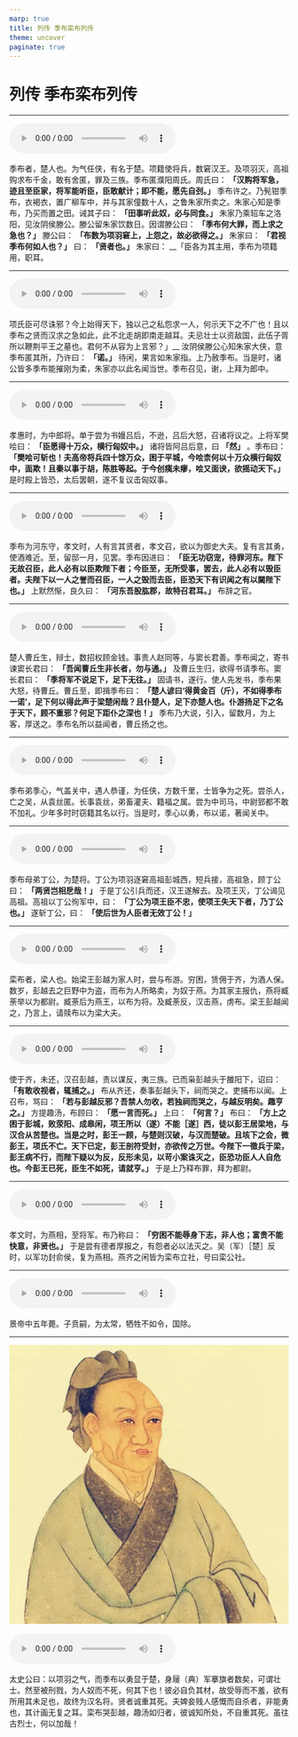```yaml
---
marp: true
title: 列传 季布栾布列传
theme: uncover
paginate: true
---
```


# 列传 季布栾布列传

---

![](assets/audios/100/1.mp3)

季布者，楚人也。为气任侠，有名于楚。项籍使将兵，数窘汉王。及项羽灭，高祖购求布千金，敢有舍匿，罪及三族。季布匿濮阳周氏。周氏曰： __「汉购将军急，迹且至臣家，将军能听臣，臣敢献计；即不能，愿先自刭。」__ 季布许之。乃髡钳季布，衣褐衣，置广柳车中，并与其家僮数十人，之鲁朱家所卖之。朱家心知是季布，乃买而置之田。诫其子曰： __「田事听此奴，必与同食。」__ 朱家乃乘轺车之洛阳，见汝阴侯滕公。滕公留朱家饮数日。因谓滕公曰： __「季布何大罪，而上求之急也？」__ 滕公曰： __「布数为项羽窘上，上怨之，故必欲得之。」__ 朱家曰： __「君视季布何如人也？」__ 曰： __「贤者也。」__ 朱家曰： __「臣各为其主用，季布为项籍用，职耳。

---

![](assets/audios/100/2.mp3)

项氏臣可尽诛邪？今上始得天下，独以己之私怨求一人，何示天下之不广也！且以季布之贤而汉求之急如此，此不北走胡即南走越耳。夫忌壮士以资敌国，此伍子胥所以鞭荆平王之墓也。君何不从容为上言邪？」__ 汝阴侯滕公心知朱家大侠，意季布匿其所，乃许曰： __「诺。」__ 待闲，果言如朱家指。上乃赦季布。当是时，诸公皆多季布能摧刚为柔，朱家亦以此名闻当世。季布召见，谢，上拜为郎中。

---

![](assets/audios/100/3.mp3)

孝惠时，为中郎将。单于尝为书嫚吕后，不逊，吕后大怒，召诸将议之。上将军樊哙曰： __「臣愿得十万众，横行匈奴中。」__ 诸将皆阿吕后意，曰 __「然」__ 。季布曰： __「樊哙可斩也！夫高帝将兵四十馀万众，困于平城，今哙柰何以十万众横行匈奴中，面欺！且秦以事于胡，陈胜等起。于今创痍未瘳，哙又面谀，欲摇动天下。」__ 是时殿上皆恐，太后罢朝，遂不复议击匈奴事。

---

![](assets/audios/100/4.mp3)

季布为河东守，孝文时，人有言其贤者，孝文召，欲以为御史大夫。复有言其勇，使酒难近。至，留邸一月，见罢。季布因进曰： __「臣无功窃宠，待罪河东。陛下无故召臣，此人必有以臣欺陛下者；今臣至，无所受事，罢去，此人必有以毁臣者。夫陛下以一人之誉而召臣，一人之毁而去臣，臣恐天下有识闻之有以闚陛下也。」__ 上默然惭，良久曰： __「河东吾股肱郡，故特召君耳。」__ 布辞之官。

---

![](assets/audios/100/5.mp3)

楚人曹丘生，辩士，数招权顾金钱。事贵人赵同等，与窦长君善。季布闻之，寄书谏窦长君曰： __「吾闻曹丘生非长者，勿与通。」__ 及曹丘生归，欲得书请季布。窦长君曰： __「季将军不说足下，足下无往。」__ 固请书，遂行。使人先发书，季布果大怒，待曹丘。曹丘至，即揖季布曰： __「楚人谚曰‘得黄金百（斤），不如得季布一诺’，足下何以得此声于梁楚闲哉？且仆楚人，足下亦楚人也。仆游扬足下之名于天下，顾不重邪？何足下距仆之深也！」__ 季布乃大说，引入，留数月，为上客，厚送之。季布名所以益闻者，曹丘扬之也。

---

![](assets/audios/100/6.mp3)

季布弟季心，气盖关中，遇人恭谨，为任侠，方数千里，士皆争为之死。尝杀人，亡之吴，从袁丝匿。长事袁丝，弟畜灌夫、籍福之属。尝为中司马，中尉郅都不敢不加礼。少年多时时窃籍其名以行。当是时，季心以勇，布以诺，著闻关中。

---

![](assets/audios/100/7.mp3)

季布母弟丁公，为楚将。丁公为项羽逐窘高祖彭城西，短兵接，高祖急，顾丁公曰： __「两贤岂相戹哉！」__ 于是丁公引兵而还，汉王遂解去。及项王灭，丁公谒见高祖。高祖以丁公徇军中，曰： __「丁公为项王臣不忠，使项王失天下者，乃丁公也。」__ 遂斩丁公，曰： __「使后世为人臣者无效丁公！」__

---

![](assets/audios/100/8.mp3)

栾布者，梁人也。始梁王彭越为家人时，尝与布游。穷困，赁佣于齐，为酒人保。数岁，彭越去之巨野中为盗，而布为人所略卖，为奴于燕。为其家主报仇，燕将臧荼举以为都尉。臧荼后为燕王，以布为将。及臧荼反，汉击燕，虏布。梁王彭越闻之，乃言上，请赎布以为梁大夫。

---

![](assets/audios/100/9.mp3)

使于齐，未还，汉召彭越，责以谋反，夷三族。已而枭彭越头于雒阳下，诏曰： __「有敢收视者，辄捕之。」__ 布从齐还，奏事彭越头下，祠而哭之。吏捕布以闻。上召布，骂曰： __「若与彭越反邪？吾禁人勿收，若独祠而哭之，与越反明矣。趣亨之。」__ 方提趣汤，布顾曰： __「愿一言而死。」__ 上曰： __「何言？」__ 布曰： __「方上之困于彭城，败荥阳、成皋闲，项王所以（遂）不能［遂］西，徒以彭王居梁地，与汉合从苦楚也。当是之时，彭王一顾，与楚则汉破，与汉而楚破。且垓下之会，微彭王，项氏不亡。天下已定，彭王剖符受封，亦欲传之万世。今陛下一徵兵于梁，彭王病不行，而陛下疑以为反，反形未见，以苛小案诛灭之，臣恐功臣人人自危也。今彭王已死，臣生不如死，请就亨。」__ 于是上乃释布罪，拜为都尉。

---

![](assets/audios/100/10.mp3)

孝文时，为燕相，至将军。布乃称曰： __「穷困不能辱身下志，非人也；富贵不能快意，非贤也。」__ 于是尝有德者厚报之，有怨者必以法灭之。吴（军）［楚］反时，以军功封俞侯，复为燕相。燕齐之闲皆为栾布立社，号曰栾公社。

---

![](assets/audios/100/11.mp3)

景帝中五年薨。子贲嗣，为太常，牺牲不如令，国除。

---

![bg left](assets/images/simaqian.jpg)

![](assets/audios/100/12.mp3)

太史公曰：以项羽之气，而季布以勇显于楚，身屦（典）军搴旗者数矣，可谓壮士。然至被刑戮，为人奴而不死，何其下也！彼必自负其材，故受辱而不羞，欲有所用其未足也，故终为汉名将。贤者诚重其死。夫婢妾贱人感慨而自杀者，非能勇也，其计画无复之耳。栾布哭彭越，趣汤如归者，彼诚知所处，不自重其死。虽往古烈士，何以加哉！
